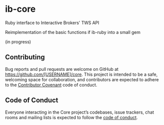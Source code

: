 # ib-core
Ruby interface to Interactive Brokers' TWS API 

Reimplementation of the basic functions if ib-ruby into a small gem

(in progress)




## Contributing

Bug reports and pull requests are welcome on GitHub at https://github.com/[USERNAME]/core. This project is intended to be a safe, welcoming space for collaboration, and contributors are expected to adhere to the [Contributor Covenant](http://contributor-covenant.org) code of conduct.

## Code of Conduct

Everyone interacting in the Core project’s codebases, issue trackers, chat rooms and mailing lists is expected to follow the [code of conduct](https://github.com/[USERNAME]/core/blob/master/CODE_OF_CONDUCT.md).
